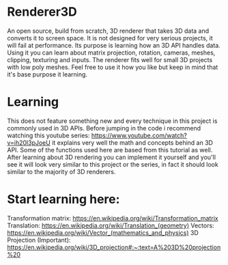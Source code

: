 # Renderer3D
  An open source, build from scratch, 3D renderer that takes 3D data and converts it to screen space.
It is not designed for very serious projects, it will fail at performance. Its purpose is learning how an 3D API handles data. 
Using it you can learn about matrix projection, rotation, cameras, meshes, clipping, texturing and inputs. The renderer fits well for small 3D projects with low poly meshes. Feel free to use it how you like but keep in mind that it's base purpose it learning.


# Learning
This does not feature something new and every technique in this project is commonly used in 3D APIs. Before jumping in the code i recommend watching this youtube series: https://www.youtube.com/watch?v=ih20l3pJoeU it explains very well the math and concepts behind an 3D API. Some of the functions used here are based from this tutorial as well. After learning about 3D rendering you can implement it yourself and you'll see it will look very similar to this project or the series, in fact it should look similar to the majority of 3D renderers.

# Start learning here:
  Transformation matrix: https://en.wikipedia.org/wiki/Transformation_matrix
  Translation: https://en.wikipedia.org/wiki/Translation_(geometry)
  Vectors: https://en.wikipedia.org/wiki/Vector_(mathematics_and_physics)
  3D Projection (Important): https://en.wikipedia.org/wiki/3D_projection#:~:text=A%203D%20projection%20
  
  
  
